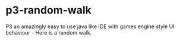 # p3-random-walk
P3 an amazingly easy to use java like IDE with games engine style UI behaviour - Here is a random walk.

